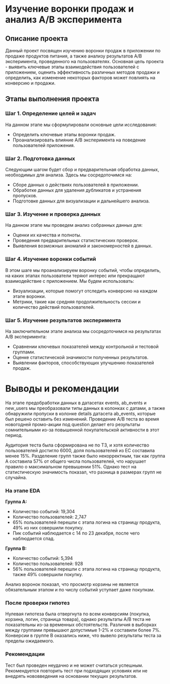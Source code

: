 # Изучение воронки продаж и анализ A/B эксперимента  

## Описание проекта  

Данный проект посвящен изучению воронки продаж в приложении по продаже продуктов питания, а также анализу результатов A/B эксперимента, проведенного на пользователях. Основная цель проекта - выявить ключевые этапы взаимодействия пользователей с приложением, оценить эффективность различных методов продажи и определить, как изменение некоторых факторов может повлиять на конверсию и продажи.  

## Этапы выполнения проекта  

### Шаг 1. Определение целей и задач  

На данном этапе мы сформулировали основные цели исследования:  
- Определить ключевые этапы воронки продаж.  
- Проанализировать влияние A/B эксперимента на поведение пользователей приложения.  

### Шаг 2. Подготовка данных  

Следующим шагом будет сбор и предварительная обработка данных, необходимых для анализа. Здесь мы сосредоточимся на:  
- Сборе данных о действиях пользователей в приложении.  
- Обработке данных для удаления дубликатов и устранения пропусков.  
- Подготовке данных для визуализации и дальнейшего анализа.  

### Шаг 3. Изучение и проверка данных  

На данном этапе мы проведем анализ собранных данных для:  
- Оценки их качества и полноты.  
- Проведения предварительных статистических проверок.  
- Выявления возможных аномалий и закономерностей в данных.  

### Шаг 4. Изучение воронки событий  

В этом шаге мы проанализируем воронку событий, чтобы определить, на каких этапах пользователи теряют интерес или прекращают взаимодействие с приложением. Мы будем использовать:  
- Визуализации, которые помогут отследить конверсию на каждом этапе воронки.  
- Метрики, такие как средняя продолжительность сессии и количество действий пользователей.  

### Шаг 5. Изучение результатов эксперимента  

На заключительном этапе анализа мы сосредоточимся на результатах A/B эксперимента:  
- Сравнении ключевых показателей между контрольной и тестовой группами.  
- Оценке статистической значимости полученных результатов.  
- Выявлении факторов, способствующих улучшению показателей продаж.  

# Выводы и рекомендации  

На этапе предобработки данных в датасетах events, ab_events и new_users мы преобразовали типы данных в колонках с датами, а также обнаружили пропуски в колонке details датасета ab_events, которые был решено оставить без изменений. 
Проведение A/B теста во время новогодней промо-акции под question делает его результаты сомнительными из-за повышенной покупательской активности в этот период.   

Аудитория теста была сформирована не по ТЗ, и хотя количество пользователей достигло 6000, доля пользователей из ЕС составила менее 15%. 
Разделение групп также было некорректным, так как группа A составила 57% от общего числа пользователей, что нарушает правило о максимальном превышении 51%. 
Однако тест на статистическую значимость показал, что разница в размерах групп не случайна.  

### На этапе EDA  

**Группа A:**  
- Количество событий: 19,304  
- Количество пользователей: 2,747  
- 65% пользователей перешли с этапа логина на страницу продукта, 49% из них совершили покупку.  
- Пик событий наблюдается с 14 по 23 декабря, после чего наблюдается спад.  

**Группа B:**  
- Количество событий: 5,394  
- Количество пользователей: 928  
- 56% пользователей перешли с этапа логина на страницу продукта, также 49% совершили покупку.  

Анализ воронок показал, что просмотр корзины не является обязательным этапом и по числу событий уступает даже покупкам.   

### После проверки гипотез  

Нулевая гипотеза была отвергнута по всем конверсиям (покупка, корзина, логин, страница товара), однако результаты A/B теста не показательны из-за временных обстоятельств. 
Различия в выборках между группами превышают допустимые 1-2% и составили более 7%. Конверсии в группе B оказались ниже, что вывело результаты теста за пределы ожидаемого.   

### Рекомендации  

Тест был проведен неудачно и не может считаться успешным. Рекомендуется повторить тест при подходящих условиях или не внедрять нововведения на основании текущих результатов.